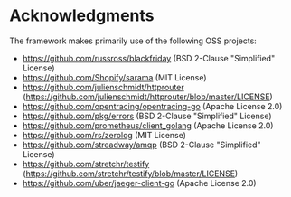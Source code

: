 # Acknowledgments

The framework makes primarily use of the following OSS projects:

* https://github.com/russross/blackfriday (BSD 2-Clause "Simplified" License)
* https://github.com/Shopify/sarama (MIT License)
* https://github.com/julienschmidt/httprouter (https://github.com/julienschmidt/httprouter/blob/master/LICENSE)
* https://github.com/opentracing/opentracing-go (Apache License 2.0)
* https://github.com/pkg/errors (BSD 2-Clause "Simplified" License)
* https://github.com/prometheus/client_golang (Apache License 2.0)
* https://github.com/rs/zerolog (MIT License)
* https://github.com/streadway/amqp (BSD 2-Clause "Simplified" License)
* https://github.com/stretchr/testify (https://github.com/stretchr/testify/blob/master/LICENSE)
* https://github.com/uber/jaeger-client-go (Apache License 2.0)
